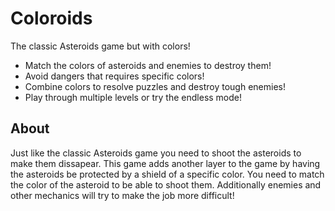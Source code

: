 # Coloroids

The classic Asteroids game but with colors!

- Match the colors of asteroids and enemies to destroy them!
- Avoid dangers that requires specific colors!
- Combine colors to resolve puzzles and destroy tough enemies!
- Play through multiple levels or try the endless mode!

## About

Just like the classic Asteroids game you need to shoot the asteroids to make
them dissapear. This game adds another layer to the game by having the asteroids
be protected by a shield of a specific color. You need to match the color of the
asteroid to be able to shoot them. Additionally enemies and other mechanics will
try to make the job more difficult!
